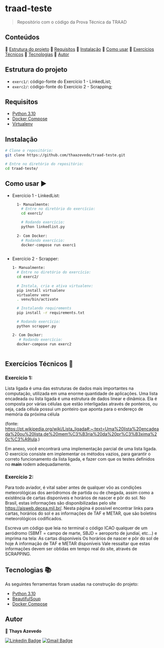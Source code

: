# traad-teste
> Repositório com o código da Prova Técnica da TRAAD

## Conteúdos

:small_blue_diamond: [Estrutura do projeto](#estrutura-do-projeto)
:small_blue_diamond:  [Requisitos](#requisitos)
:small_blue_diamond:  [Instalação](#instalação)
:small_blue_diamond:  [Como usar](#como-usar-arrow_forward)
:small_blue_diamond:  [Exercícios Técnicos](#exercícios-técnicos-pencil)
:small_blue_diamond:  [Tecnologias](#tecnologias-books)
:small_blue_diamond:  [Autor](#autor)

## Estrutura do projeto 
 - `exerc1/`: código-fonte do Exercício 1 - LinkedList;
 - `exerc2/`: código-fonte do Exercício 2 - Scrapping; 

## Requisitos
  - [Python 3.10](https://www.python.org/downloads/release/python-3100/)
  - [Docker Compose](https://docs.docker.com/compose/install/)
  - [Virtualenv](https://virtualenv.pypa.io/en/latest/)

## Instalação 
```sh
# Clone o repositório:
git clone https://github.com/thaazevedo/traad-teste.git

# Entre no diretório do repositório:
cd traad-teste/
```

## Como usar :arrow_forward:

- Exercício 1 - LinkedList:
  ```sh
    1- Manualmente:
      # Entre no diretório do exercício:
      cd exerc1/

      # Rodando exercício:
      python linkedlist.py
    
    2- Com Docker:
      # Rodando exercício:
      docker-compose run exerc1
      
    ```
- Exercício 2 - Scrapper:  
    ```sh
    1- Manualmente:
      # Entre no diretório do exercício:
      cd exerc2/
      
      # Instala, cria e ativa virtualenv:
      pip install virtualenv
      virtualenv venv
      . venv/bin/activate

      # Instalando requirements
      pip install -r requirements.txt
    
      # Rodando exercício:
      python scrapper.py
    
    2- Com Docker:
       # Rodando exercício:
      docker-compose run exerc2
      
    ```

## Exercícios Técnicos :pencil:

### Exercício 1:

Lista ligada é uma das estruturas de dados mais importantes na computação, utilizada em uma enorme quantidade de aplicações. Uma lista encadeada ou lista ligada é uma estrutura de dados linear e dinâmica. Ela é composta por várias células que estão interligadas através de ponteiros, ou seja, cada célula possui um ponteiro que aponta para o endereço de memória da próxima célula

(fonte: https://pt.wikipedia.org/wiki/Lista_ligada#:~:text=Uma%20lista%20encadeada%20ou%20lista,de%20mem%C3%B3ria%20da%20pr%C3%B3xima%20c%C3%A9lula.)

Em anexo, você encontrará uma implementação parcial de uma lista ligada. O exercício consiste em implementar os métodos vazios, para garantir o correto funcionamento da lista ligada, e fazer com que os testes definidos no __main__ rodem adequadamente.

### Exercício 2:

Para todo aviador, é vital saber antes de qualquer vôo as condições meteorológicas dos aeródromos de partida ou de chegada, assim como a existência de cartas disponíveis e horários de nascer e pôr do sol. No Brasil, estas informações são disponibilizadas pelo site https://aisweb.decea.mil.br/.  Nesta página é possível encontrar links para cartas, horários do sol e as informações de TAF e METAR, que são boletins meteorológicos codificados.

Escreva um código que leia no terminal o código ICAO qualquer de um aeródromo (SBMT = campo de marte, SBJD = aeroporto de jundiaí, etc...) e imprima na tela:
As cartas disponíveis
Os horários de nascer e pôr do sol de hoje
A informação de TAF e METAR disponíveis
Vale ressaltar que estas informações devem ser obtidas em tempo real do site, através de SCRAPPING.

## Tecnologias :books:
As seguintes ferramentas foram usadas na construção do projeto:

- [Python 3.10](https://www.python.org/downloads/release/python-3100/)
- [BeautifulSoup](https://www.crummy.com/software/BeautifulSoup/bs4/doc/)
- [Docker Compose](https://docs.docker.com/compose/install/)

## Autor

👤 **Thays Azevedo**

[![Linkedin Badge](https://img.shields.io/badge/-Thays-blue?style=flat-square&logo=Linkedin&logoColor=white&link=https://www.linkedin.com/in/thays-azevedo-0022621ab/)](https://www.linkedin.com/in/thays-azevedo-0022621ab/) [![Gmail Badge](https://img.shields.io/badge/-thaysparecida2015@gmail.com-c14438?style=flat-square&logo=Gmail&logoColor=white&link=mailto:thaysparecida2015@gmail.com)](mailto:thaysparecida2015@gmail.com)
